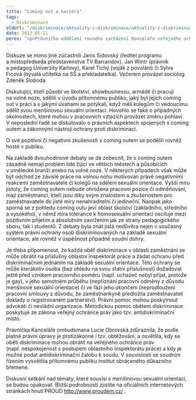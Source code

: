 ```yaml
---
title: "Coming out a kariéra"
tags:
  - Diskriminace
oldUrl: "/diskriminace/aktuality-z-diskriminace/aktuality-z-diskriminace-2012/coming-out-a-kariera/"
date: 2012-05-11
perex: "<p>Právnička oddělení rovného zacházení Kanceláře veřejného ochránce Lucie Obrovská se dne 9. 5. 2012 zúčastnila debaty k otázce „Coming outu a kariéry“, kterou pořádalo hnutí PROUD – Platforma pro rovnost, uznání a diverzitu v kavárně Q-Café v Praze.</p>"
---
```


<!-- imported from the old website -->

<p class="align-blok">Diskuze se mimo jiné zúčastnili Janis Sidovský (ředitel programu a místopředseda představenstva TV Barrandov), Jan Wintr (právník a pedagog Univerzity Karlovy), Karel Tichý (voják z povolání) či Sylva Ficová (bývalá učitelka na SŠ a překladatelka). Večerem provázel sociolog Zdeněk Sloboda.</p><p class="align-blok">Diskutující, kteří působí ve školství, showbusinessu, armádě či pracují na volné noze, sdělili v úvodu přítomnému publiku, jaký byl jejich coming out v práci a s jakými úvahami se potýkali, když měli kolegům či vedoucímu sdělit svou menšinovou sexuální orientaci. Hovořilo se také o případných okolnostech, které mohou v pracovních vztazích provázet změnu pohlaví. V neposlední řadě se diskutovalo o právních aspektech spojených s coming outem a zákonnými nástroji ochrany proti diskriminaci.</p><p class="align-blok">O své pozitivní či negativní zkušenosti s coming outem se podělili rovněž hosté v publiku.</p><p class="align-blok">Na základě dvouhodinové debaty se dá zobecnit, že s coming outem zásadně nemají problém lidé žijící ve větších městech a působících v umělecké branži anebo na volné noze. V některých případech však může být odchod ze závislé práce na volnou nohu motivován právě negativními reakcemi zaměstnavatele či kolegů na sdělení sexuální orientace. Vyšší míru jistoty, že coming outem nebude ohrožena pracovní pozice či odměňování, mají zaměstnanci, kteří jsou díky svým znalostem a zkušenostem pro zaměstnavatele do jisté míry nenahraditelní či jedineční. Naopak jako sporná se z pohledu coming outu jeví oblast školství (základního, středního a vysokého), v němž míra tolerance k homosexuální orientaci osciluje mezi pozitivním přijetím a absolutním zavržením jak ze strany pedagogického sboru, tak i studentů. Z debaty byla znát jistá nedůvěra nejen v současný systém právní ochrany osob diskriminovaných na základě sexuální orientace, ale rovněž v úspěšnost případné soudní dohry.</p><p class="align-blok">Je třeba připomenout, že každá oběť diskriminace v oblasti zaměstnání se může obrátit na příslušný oblastní inspektorát práce a žádat ochranu před diskriminačním jednáním na základě sexuální orientace. Této ochrany se může kterákoliv osoba (bez ohledu na svou státní příslušnost) dožadovat ještě před vznikem pracovního poměru (např. uchazeč nebyl přijat, protože je gay), v jeho samotném průběhu (nepřiznání pracovní odměny z důvodu menšinové sexuální orientace) či ve fázi jeho ukončení (neprodloužení pracovní smlouvy z důvodu, že zaměstnankyně předložila zaměstnavateli doklady o registrovaném partnerství). Právní pomoc mohou poskytnout advokáti či nevládní organizace. Metodickou pomoc obětem diskriminace poskytuje ze zákona veřejný ochránce práv jako tzv. antidiskriminační místo.</p><p class="align-blok">Právnička Kanceláře ombudsmana Lucie Obrovská zdůraznila, že podle platné právní úpravy je protizákonné i tzv. obtěžování, a osvětlila, kdy se oběti diskriminace mohou obrátit na veřejného ochránce práv (např. nespokojenost s postupem oblastního inspektorátu práce) a kdy je možné podat antidiskriminační žalobu k soudu. V souvislosti se soudním řízením vysvětlila přítomnému publiku institut obráceného důkazního břemene.</p><p class="align-blok">Diskusní setkání nad tématy, které souvisí s menšinovou sexuální orientací, se budou opakovat. Bližší podrobnosti zjistíte na oficiálních internetových stránkách hnutí PROUD <a title="Otevření do nového okna" href="http://www.proudem.cz/" target="_blank">http://www.proudem.cz/</a> <img alt="" src="https://www.ochrance.cz/typo3/ext/od_linkdesc/icons/external.gif" class="od_linkdesc_icon_external" />. </p>
